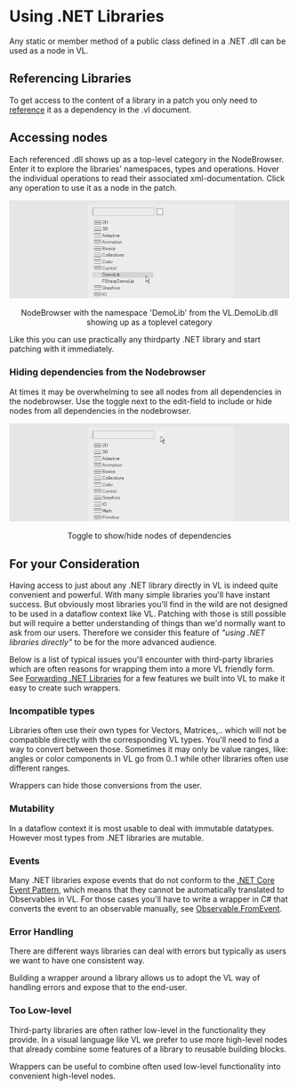 # Using .NET Libraries

Any static or member method of a public class defined in a .NET .dll can be used as a node in VL.

## Referencing Libraries
To get access to the content of a library in a patch you only need to [reference](../libraries/referencing.md) it as a dependency in the .vl document.

## Accessing nodes

Each referenced .dll shows up as a top-level category in the NodeBrowser. Enter it to explore the libraries' namespaces, types and operations. Hover the individual operations to read their associated xml-documentation. Click any operation to use it as a node in the patch.

![](../../images/libraries/vl-libraries-using-NodeBrowser.png)
<center>NodeBrowser with the namespace 'DemoLib' from the VL.DemoLib.dll showing up as a toplevel category</center>

Like this you can use practically any thirdparty .NET library and start patching with it immediately.

### Hiding dependencies from the Nodebrowser
At times it may be overwhelming to see all nodes from all dependencies in the nodebrowser. Use the toggle next to the edit-field to include or hide nodes from all dependencies in the nodebrowser.

![](../../images/libraries/vl-libraries-using-NodeBrowser-hideDependencies.png)
<center>Toggle to show/hide nodes of dependencies</center>

## For your Consideration
Having access to just about any .NET library directly in VL is indeed quite convenient and powerful. With many simple libraries you'll have instant success. But obviously most libraries you'll find in the wild are not designed to be used in a dataflow context like VL. Patching with those is still possible but will require a better understanding of things than we'd normally want to ask from our users. Therefore we consider this feature of _"using .NET libraries directly"_ to be for the more advanced audience.

Below is a list of typical issues you'll encounter with third-party libraries which are often reasons for wrapping them into a more VL friendly form. See [Forwarding .NET Libraries](forwarding.md) for a few features we built into VL to make it easy to create such wrappers.

### Incompatible types
Libraries often use their own types for Vectors, Matrices,.. which will not be compatible directly with the corresponding VL types. You'll need to find a way to convert between those. Sometimes it may only be value ranges, like: angles or color components in VL go from 0..1 while other libraries often use different ranges.

Wrappers can hide those conversions from the user.

### Mutability
In a dataflow context it is most usable to deal with immutable datatypes. However most types from .NET libraries are mutable.

### Events
Many .NET libraries expose events that do not conform to the [.NET Core Event Pattern](https://docs.microsoft.com/en-us/dotnet/csharp/modern-events), which means that they cannot be automatically translated to Observables in VL. For those cases you'll have to write a wrapper in C# that converts the event to an observable manually, see [Observable.FromEvent](https://msdn.microsoft.com/en-us/library/system.reactive.linq.observable.fromevent(v=vs.103).aspx).

### Error Handling
There are different ways libraries can deal with errors but typically as users we want to have one consistent way.

Building a wrapper around a library allows us to adopt the VL way of handling errors and expose that to the end-user.

### Too Low-level
Third-party libraries are often rather low-level in the functionality they provide. In a visual language like VL we prefer to use more high-level nodes that already combine some features of a library to reusable building blocks.

Wrappers can be useful to combine often used low-level functionality into convenient high-level nodes.

